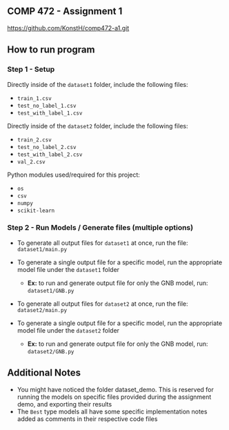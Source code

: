 ## COMP 472 - Assignment 1

https://github.com/KonstH/comp472-a1.git

How to run program
---

### Step 1 - Setup
Directly inside of the `dataset1` folder, include the following files:
- `train_1.csv`
- `test_no_label_1.csv`
- `test_with_label_1.csv`

Directly inside of the `dataset2` folder, include the following files:
- `train_2.csv`
- `test_no_label_2.csv`
- `test_with_label_2.csv`
- `val_2.csv`

Python modules used/required for this project:
- `os`
- `csv`
- `numpy`
- `scikit-learn`

### Step 2 - Run Models / Generate files (multiple options)
- To generate all output files for `dataset1` at once, run the file: `dataset1/main.py`
- To generate a single output file for a specific model, run the appropriate model file under the `dataset1` folder
  * **Ex:** to run and generate output file for only the GNB model, run: `dataset1/GNB.py`
  
- To generate all output files for `dataset2` at once, run the file: `dataset2/main.py`
- To generate a single output file for a specific model, run the appropriate model file under the `dataset2` folder
  * **Ex:** to run and generate output file for only the GNB model, run: `dataset2/GNB.py`
  
Additional Notes
---

- You might have noticed the folder dataset_demo. This is reserved for running the models on specific files provided during the assignment demo, and exporting their results
- The `Best` type models all have some specific implementation notes added as comments in their respective code files
